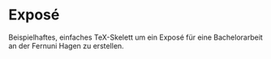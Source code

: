 # Exposé 

Beispielhaftes, einfaches TeX-Skelett um ein Exposé für eine Bachelorarbeit an der Fernuni Hagen zu erstellen. 
